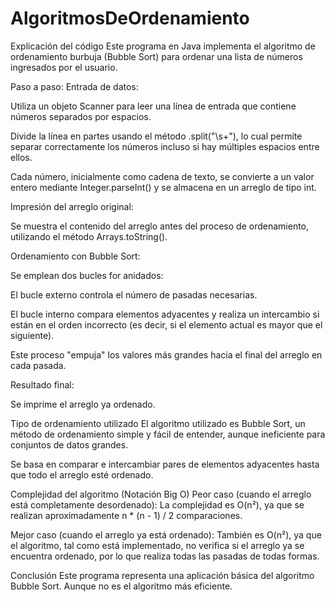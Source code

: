 # AlgoritmosDeOrdenamiento

Explicación del código
Este programa en Java implementa el algoritmo de ordenamiento burbuja (Bubble Sort) para ordenar una lista de números ingresados por el usuario.

Paso a paso:
Entrada de datos:

Utiliza un objeto Scanner para leer una línea de entrada que contiene números separados por espacios.

Divide la línea en partes usando el método .split("\\s+"), lo cual permite separar correctamente los números incluso si hay múltiples espacios entre ellos.

Cada número, inicialmente como cadena de texto, se convierte a un valor entero mediante Integer.parseInt() y se almacena en un arreglo de tipo int.

Impresión del arreglo original:

Se muestra el contenido del arreglo antes del proceso de ordenamiento, utilizando el método Arrays.toString().

Ordenamiento con Bubble Sort:

Se emplean dos bucles for anidados:

El bucle externo controla el número de pasadas necesarias.

El bucle interno compara elementos adyacentes y realiza un intercambio si están en el orden incorrecto (es decir, si el elemento actual es mayor que el siguiente).

Este proceso "empuja" los valores más grandes hacia el final del arreglo en cada pasada.

Resultado final:

Se imprime el arreglo ya ordenado.

Tipo de ordenamiento utilizado
El algoritmo utilizado es Bubble Sort, un método de ordenamiento simple y fácil de entender, aunque ineficiente para conjuntos de datos grandes.

Se basa en comparar e intercambiar pares de elementos adyacentes hasta que todo el arreglo esté ordenado.

Complejidad del algoritmo (Notación Big O)
Peor caso (cuando el arreglo está completamente desordenado):
La complejidad es O(n²), ya que se realizan aproximadamente n * (n - 1) / 2 comparaciones.

Mejor caso (cuando el arreglo ya está ordenado):
También es O(n²), ya que el algoritmo, tal como está implementado, no verifica si el arreglo ya se encuentra ordenado, por lo que realiza todas las pasadas de todas formas.


Conclusión
Este programa representa una aplicación básica del algoritmo Bubble Sort. Aunque no es el algoritmo más eficiente.
